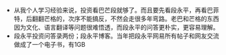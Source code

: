 - 从我个人学习经验来说，投资看巴芒段就够了。而且要先看段永平，再看巴菲特，后翻翻芒格的，次序不能搞反，不然会走很多年弯路。老巴和芒格的东西因为文化、语言翻译等问题很难悟透，而段永平的问答更朴实，更容易理解。
- 段永平投资问答录两份；段永平博客。当年把段永平网易所有帖子和网友交流做成了一个电子书，有1GB